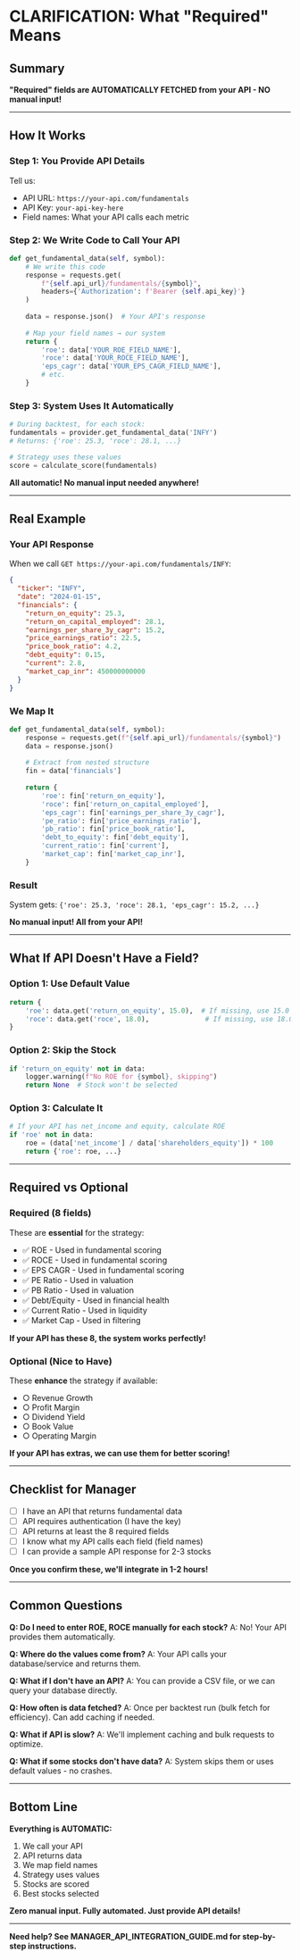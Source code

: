 # CLARIFICATION: What "Required" Means

## Summary

**"Required" fields are AUTOMATICALLY FETCHED from your API - NO manual input!**

---

## How It Works

### Step 1: You Provide API Details

Tell us:
- API URL: `https://your-api.com/fundamentals`
- API Key: `your-api-key-here`
- Field names: What your API calls each metric

### Step 2: We Write Code to Call Your API

```python
def get_fundamental_data(self, symbol):
    # We write this code
    response = requests.get(
        f"{self.api_url}/fundamentals/{symbol}",
        headers={'Authorization': f'Bearer {self.api_key}'}
    )
    
    data = response.json()  # Your API's response
    
    # Map your field names → our system
    return {
        'roe': data['YOUR_ROE_FIELD_NAME'],
        'roce': data['YOUR_ROCE_FIELD_NAME'],
        'eps_cagr': data['YOUR_EPS_CAGR_FIELD_NAME'],
        # etc.
    }
```

### Step 3: System Uses It Automatically

```python
# During backtest, for each stock:
fundamentals = provider.get_fundamental_data('INFY')
# Returns: {'roe': 25.3, 'roce': 28.1, ...}

# Strategy uses these values
score = calculate_score(fundamentals)
```

**All automatic! No manual input needed anywhere!**

---

## Real Example

### Your API Response

When we call `GET https://your-api.com/fundamentals/INFY`:

```json
{
  "ticker": "INFY",
  "date": "2024-01-15",
  "financials": {
    "return_on_equity": 25.3,
    "return_on_capital_employed": 28.1,
    "earnings_per_share_3y_cagr": 15.2,
    "price_earnings_ratio": 22.5,
    "price_book_ratio": 4.2,
    "debt_equity": 0.15,
    "current": 2.8,
    "market_cap_inr": 450000000000
  }
}
```

### We Map It

```python
def get_fundamental_data(self, symbol):
    response = requests.get(f"{self.api_url}/fundamentals/{symbol}")
    data = response.json()
    
    # Extract from nested structure
    fin = data['financials']
    
    return {
        'roe': fin['return_on_equity'],
        'roce': fin['return_on_capital_employed'],
        'eps_cagr': fin['earnings_per_share_3y_cagr'],
        'pe_ratio': fin['price_earnings_ratio'],
        'pb_ratio': fin['price_book_ratio'],
        'debt_to_equity': fin['debt_equity'],
        'current_ratio': fin['current'],
        'market_cap': fin['market_cap_inr'],
    }
```

### Result

System gets: `{'roe': 25.3, 'roce': 28.1, 'eps_cagr': 15.2, ...}`

**No manual input! All from your API!**

---

## What If API Doesn't Have a Field?

### Option 1: Use Default Value

```python
return {
    'roe': data.get('return_on_equity', 15.0),  # If missing, use 15.0
    'roce': data.get('roce', 18.0),              # If missing, use 18.0
}
```

### Option 2: Skip the Stock

```python
if 'return_on_equity' not in data:
    logger.warning(f"No ROE for {symbol}, skipping")
    return None  # Stock won't be selected
```

### Option 3: Calculate It

```python
# If your API has net_income and equity, calculate ROE
if 'roe' not in data:
    roe = (data['net_income'] / data['shareholders_equity']) * 100
    return {'roe': roe, ...}
```

---

## Required vs Optional

### Required (8 fields)
These are **essential** for the strategy:
- ✅ ROE - Used in fundamental scoring
- ✅ ROCE - Used in fundamental scoring  
- ✅ EPS CAGR - Used in fundamental scoring
- ✅ PE Ratio - Used in valuation
- ✅ PB Ratio - Used in valuation
- ✅ Debt/Equity - Used in financial health
- ✅ Current Ratio - Used in liquidity
- ✅ Market Cap - Used in filtering

**If your API has these 8, the system works perfectly!**

### Optional (Nice to Have)
These **enhance** the strategy if available:
- ○ Revenue Growth
- ○ Profit Margin
- ○ Dividend Yield
- ○ Book Value
- ○ Operating Margin

**If your API has extras, we can use them for better scoring!**

---

## Checklist for Manager

- [ ] I have an API that returns fundamental data
- [ ] API requires authentication (I have the key)
- [ ] API returns at least the 8 required fields
- [ ] I know what my API calls each field (field names)
- [ ] I can provide a sample API response for 2-3 stocks

**Once you confirm these, we'll integrate in 1-2 hours!**

---

## Common Questions

**Q: Do I need to enter ROE, ROCE manually for each stock?**
A: No! Your API provides them automatically.

**Q: Where do the values come from?**
A: Your API calls your database/service and returns them.

**Q: What if I don't have an API?**
A: You can provide a CSV file, or we can query your database directly.

**Q: How often is data fetched?**
A: Once per backtest run (bulk fetch for efficiency). Can add caching if needed.

**Q: What if API is slow?**
A: We'll implement caching and bulk requests to optimize.

**Q: What if some stocks don't have data?**
A: System skips them or uses default values - no crashes.

---

## Bottom Line

**Everything is AUTOMATIC:**
1. We call your API
2. API returns data
3. We map field names
4. Strategy uses values
5. Stocks are scored
6. Best stocks selected

**Zero manual input. Fully automated. Just provide API details!**

---

**Need help? See MANAGER_API_INTEGRATION_GUIDE.md for step-by-step instructions.**
